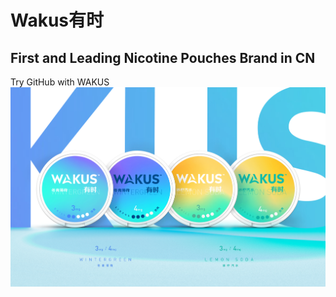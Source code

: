 # Wakus有时
## First and Leading Nicotine Pouches Brand in CN

Try GitHub with WAKUS
<test/>
<img src= "wakus1.png" width='600'/>
